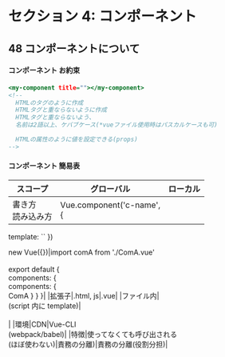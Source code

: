 # セクション 4: コンポーネント

## 48 コンポーネントについて

#### コンポーネント お約束

```html:index.html
<my-component title=""></my-component>
<!--
  HTMLのタグのように作成
  HTMLタグと重ならないように作成
  HTMLタグと重ならないよう、
  名前は2語以上、ケバブケース(*vueファイル使用時はパスカルケースも可)

  HTMLの属性のように値を設定できる(props)
-->
```

#### コンポーネント 簡易表

| スコープ             | グローバル                    | ローカル |
| -------------------- | ----------------------------- | -------- |
| 書き方<br>読み込み方 | Vue.component('c-name',<br> { |

template: ``
})<br>

new Vue({})|import comA from './ComA.vue'<br>
<br>
export default {<br>
components: {<br>
components: {<br>
ComA
}
}
}|
|拡張子|.html, js|.vue|
|ファイル内|<script></script><br>(script 内に template)|<template></template><br><script></script><br><style></style>|
|環境|CDN|Vue-CLI<br>(webpack/babel)|
|特徴|使ってなくても呼び出される<br>(ほぼ使わない)|責務の分離)|責務の分離(役割分担)|
